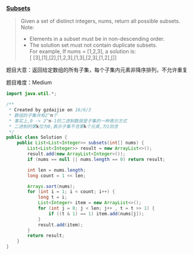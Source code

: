 ### [Subsets](https://leetcode.com/problems/subsets/)

> Given a set of distinct integers, nums, return all possible subsets. <br/>
> Note: <br/>
> * Elements in a subset must be in non-descending order. <br/>
> * The solution set must not contain duplicate subsets. <br/>
> For example, If nums = [1,2,3], a solution is: <br/>
> [ [3],[1],[2],[1,2,3],[1,3],[2,3],[1,2],[]]

题目大意：返回给定数组的所有子集，每个子集内元素非降序排列，不允许重复

题目难度：Medium

```java
import java.util.*;

/**
 * Created by gzdaijie on 16/6/3
 * 数组的子集共有2^n个
 * 事实上,0 -> 2^n-1的二进制数就是子集的一种表示方式
 * 二进制的第k位为0,表示子集不含第k个元素,为1则含
 */
public class Solution {
    public List<List<Integer>> subsets(int[] nums) {
        List<List<Integer>> result = new ArrayList<>();
        result.add(new ArrayList<Integer>());
        if (nums == null || nums.length == 0) return result;

        int len = nums.length;
        long count = 1 << len;

        Arrays.sort(nums);
        for (int i = 1; i < count; i++) {
            long t = i;
            List<Integer> item = new ArrayList<>();
            for (int j = 0; j < len; j++ , t = t >> 1) {
                if ((t & 1) == 1) item.add(nums[j]);
            }
            result.add(item);
        }
        return result;
    }
}
```